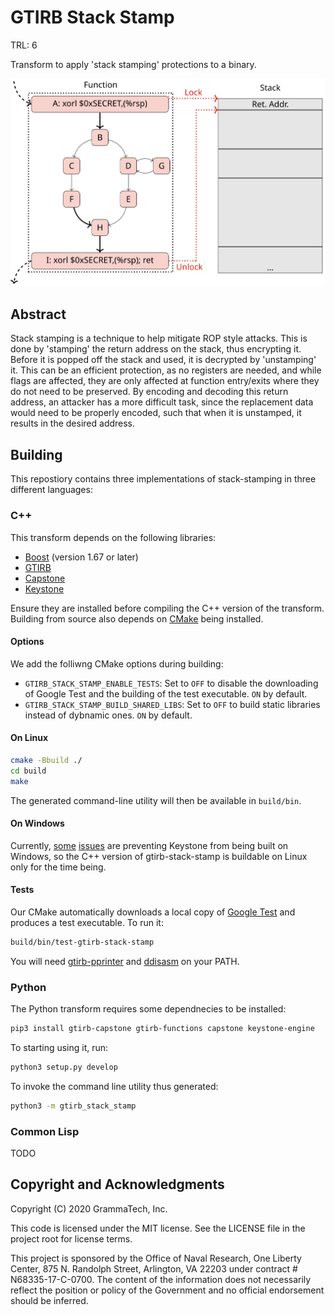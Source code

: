 # GTIRB Stack Stamp

TRL: 6

Transform to apply 'stack stamping' protections to a binary.

![stack-stamp signature graphic.](.stack-stamp.svg)

## Abstract

Stack stamping is a technique to help mitigate ROP style attacks.  This is done
by 'stamping' the return address on the stack, thus encrypting it.  Before it is
popped off the stack and used, it is decrypted by 'unstamping' it.  This can be
an efficient protection, as no registers are needed, and while flags are affected,
they are only affected at function entry/exits where they do not need to be
preserved.  By encoding and decoding this return address, an attacker has a more
difficult task, since the replacement data would need to be properly encoded,
such that when it is unstamped, it results in the desired address.

## Building

This repostiory contains three implementations of stack-stamping in three
different languages:

### C++

This transform depends on the following libraries:

* [Boost](https://www.boost.org/) (version 1.67 or later)
* [GTIRB](https://github.com/grammatech/gtirb)
* [Capstone](https://github.com/aquynh/capstone)
* [Keystone](https://github.com/keystone-engine/keystone)

Ensure they are installed before compiling the C++ version of the transform.
Building from source also depends on [CMake](https://cmake.org) being installed.

#### Options

We add the folliwng CMake options during building:

* `GTIRB_STACK_STAMP_ENABLE_TESTS`: Set to `OFF` to disable the downloading of
  Google Test and the building of the test executable. `ON` by default.
* `GTIRB_STACK_STAMP_BUILD_SHARED_LIBS`: Set to `OFF` to build static libraries
  instead of dybnamic ones. `ON` by default.

#### On Linux

```sh
cmake -Bbuild ./
cd build
make
```

The generated command-line utility will then be available in `build/bin`.

#### On Windows

Currently, [some](https://github.com/keystone-engine/keystone/issues/471)
[issues](https://github.com/keystone-engine/keystone/issues/472) are preventing
Keystone from being built on Windows, so the C++ version of gtirb-stack-stamp is
buildable on Linux only for the time being.

#### Tests

Our CMake automatically downloads a local copy of [Google Test](https://github.com/google/googletest)
and produces a test executable. To run it:

```sh
build/bin/test-gtirb-stack-stamp
```

You will need [gtirb-pprinter](https://github.com/grammatech/gtirb-pprinter)
and [ddisasm](https://github.com/grammatech/ddisasm) on your PATH.

### Python

The Python transform requires some dependnecies to be installed:

```sh
pip3 install gtirb-capstone gtirb-functions capstone keystone-engine
```

To starting using it, run:

```sh
python3 setup.py develop
```

To invoke the command line utility thus generated:

```sh
python3 -m gtirb_stack_stamp
```

### Common Lisp

TODO

## Copyright and Acknowledgments

Copyright (C) 2020 GrammaTech, Inc.

This code is licensed under the MIT license. See the LICENSE file in
the project root for license terms.

This project is sponsored by the Office of Naval Research, One Liberty
Center, 875 N. Randolph Street, Arlington, VA 22203 under contract #
N68335-17-C-0700.  The content of the information does not necessarily
reflect the position or policy of the Government and no official
endorsement should be inferred.
